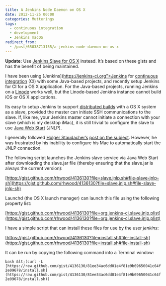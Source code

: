 ```yaml
---
title: A Jenkins Node Daemon on OS X
date: 2012-11-25 00:00
categories: Mutterings
tags:
  - continuous integration
  - development
  - Jenkins macOS
redirect_from:
  - /post/65038713155/a-jenkins-node-daemon-on-os-x
---
```

__Update:__ Use [Jenkins Slave for OS X](https://github.com/rhwood/jenkins-slave-osx) instead. It&rsquo;s based on these gists and has the benefit of being maintained.

I have been using [Jenkins](https://jenkins-ci.org">Jenkins</a> for [continuous integration](https://en.wikipedia.org/wiki/Continuous_integration) (CI) with some Java-based projects, and recently setup Jenkins for CI for a OS X application. For the Java-based projects, running Jenkins on a [Linode](https://www.linode.com/?r=b70e8c306162d25af8a47771c9226cdedf99e94a) works well, but the Linode-based Jenkins instance cannot build iOS or OS X applications.

Its easy to setup Jenkins to support [distributed builds](https://wiki.jenkins-ci.org/display/JENKINS/Distributed+builds) with a OS X system as a slave, provided the master can initiate SSH communications to the slave. If, like me, your Jenkins master cannot initiate a connection with your slave (which is my desktop iMac), it is still trivial to configure the slave to use [Java Web Start](https://wiki.jenkins-ci.org/display/JENKINS/Distributed+builds#Distributedbuilds-Launchagentheadlesslyfromagentbacktomasteroncommandline) (JNLP).

I generally followed [Holger Staudacher&rsquo;s](https://eclipsesource.com/blogs/author/hstaudacher/) [post on the subject](https://web.archive.org/web/20201202095248/https://eclipsesource.com/blogs/2012/06/01/ups-and-downs-with-continuous-integration-for-ios-apps-jenkins-xcode-cobertura-and-testflight/). However, he was frustrated by his inability to configure his Mac to automatically start the JNLP connection.

The following script launches the Jenkins slave service via Java Web Start after downloading the slave.jar file (thereby ensuring that the slave.jar is always the current version):

[https://gist.github.com/rhwood/4136130?file=slave.jnlp.sh#file-slave-jnlp-sh](https://gist.github.com/rhwood/4136130?file=slave.jnlp.sh#file-slave-jnlp-sh)

Launchd (the OS X launch manager) can launch this file using the following property list:

[https://gist.github.com/rhwood/4136130?file=org.jenkins-ci.slave.jnlp.plist](https://gist.github.com/rhwood/4136130?file=org.jenkins-ci.slave.jnlp.plist)

I have a simple script that can install these files for use by the user _jenkins_:

[https://gist.github.com/rhwood/4136130?file=install.sh#file-install-sh](https://gist.github.com/rhwood/4136130?file=install.sh#file-install-sh)

It can be run by copying the following command into a Terminal window:

`bash &lt;(curl -L [https://raw.github.com/gist/4136130/81ee34ac6dd01e4f81e9b69650041c64f2e09678/install.sh](https://raw.github.com/gist/4136130/81ee34ac6dd01e4f81e9b69650041c64f2e09678/install.sh))`
